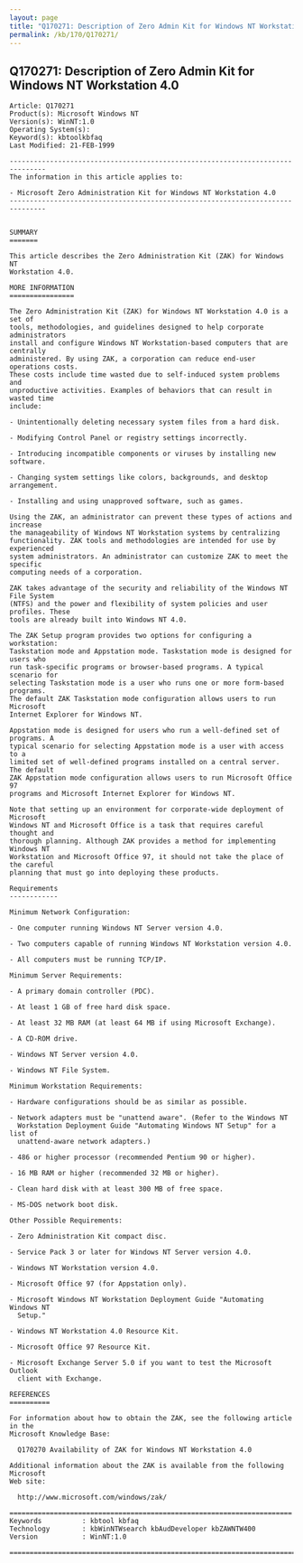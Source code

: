 ```yaml
---
layout: page
title: "Q170271: Description of Zero Admin Kit for Windows NT Workstation 4.0"
permalink: /kb/170/Q170271/
---
```


## Q170271: Description of Zero Admin Kit for Windows NT Workstation 4.0

	Article: Q170271
	Product(s): Microsoft Windows NT
	Version(s): WinNT:1.0
	Operating System(s): 
	Keyword(s): kbtoolkbfaq
	Last Modified: 21-FEB-1999
	
	-------------------------------------------------------------------------------
	The information in this article applies to:
	
	- Microsoft Zero Administration Kit for Windows NT Workstation 4.0 
	-------------------------------------------------------------------------------
	
	
	SUMMARY
	=======
	
	This article describes the Zero Administration Kit (ZAK) for Windows NT
	Workstation 4.0.
	
	MORE INFORMATION
	================
	
	The Zero Administration Kit (ZAK) for Windows NT Workstation 4.0 is a set of
	tools, methodologies, and guidelines designed to help corporate administrators
	install and configure Windows NT Workstation-based computers that are centrally
	administered. By using ZAK, a corporation can reduce end-user operations costs.
	These costs include time wasted due to self-induced system problems and
	unproductive activities. Examples of behaviors that can result in wasted time
	include:
	
	- Unintentionally deleting necessary system files from a hard disk.
	
	- Modifying Control Panel or registry settings incorrectly.
	
	- Introducing incompatible components or viruses by installing new software.
	
	- Changing system settings like colors, backgrounds, and desktop arrangement.
	
	- Installing and using unapproved software, such as games.
	
	Using the ZAK, an administrator can prevent these types of actions and increase
	the manageability of Windows NT Workstation systems by centralizing
	functionality. ZAK tools and methodologies are intended for use by experienced
	system administrators. An administrator can customize ZAK to meet the specific
	computing needs of a corporation.
	
	ZAK takes advantage of the security and reliability of the Windows NT File System
	(NTFS) and the power and flexibility of system policies and user profiles. These
	tools are already built into Windows NT 4.0.
	
	The ZAK Setup program provides two options for configuring a workstation:
	Taskstation mode and Appstation mode. Taskstation mode is designed for users who
	run task-specific programs or browser-based programs. A typical scenario for
	selecting Taskstation mode is a user who runs one or more form-based programs.
	The default ZAK Taskstation mode configuration allows users to run Microsoft
	Internet Explorer for Windows NT.
	
	Appstation mode is designed for users who run a well-defined set of programs. A
	typical scenario for selecting Appstation mode is a user with access to a
	limited set of well-defined programs installed on a central server. The default
	ZAK Appstation mode configuration allows users to run Microsoft Office 97
	programs and Microsoft Internet Explorer for Windows NT.
	
	Note that setting up an environment for corporate-wide deployment of Microsoft
	Windows NT and Microsoft Office is a task that requires careful thought and
	thorough planning. Although ZAK provides a method for implementing Windows NT
	Workstation and Microsoft Office 97, it should not take the place of the careful
	planning that must go into deploying these products.
	
	Requirements
	------------
	
	Minimum Network Configuration:
	
	- One computer running Windows NT Server version 4.0.
	
	- Two computers capable of running Windows NT Workstation version 4.0.
	
	- All computers must be running TCP/IP.
	
	Minimum Server Requirements:
	
	- A primary domain controller (PDC).
	
	- At least 1 GB of free hard disk space.
	
	- At least 32 MB RAM (at least 64 MB if using Microsoft Exchange).
	
	- A CD-ROM drive.
	
	- Windows NT Server version 4.0.
	
	- Windows NT File System.
	
	Minimum Workstation Requirements:
	
	- Hardware configurations should be as similar as possible.
	
	- Network adapters must be "unattend aware". (Refer to the Windows NT
	  Workstation Deployment Guide "Automating Windows NT Setup" for a list of
	  unattend-aware network adapters.)
	
	- 486 or higher processor (recommended Pentium 90 or higher).
	
	- 16 MB RAM or higher (recommended 32 MB or higher).
	
	- Clean hard disk with at least 300 MB of free space.
	
	- MS-DOS network boot disk.
	
	Other Possible Requirements:
	
	- Zero Administration Kit compact disc.
	
	- Service Pack 3 or later for Windows NT Server version 4.0.
	
	- Windows NT Workstation version 4.0.
	
	- Microsoft Office 97 (for Appstation only).
	
	- Microsoft Windows NT Workstation Deployment Guide "Automating Windows NT
	  Setup."
	
	- Windows NT Workstation 4.0 Resource Kit.
	
	- Microsoft Office 97 Resource Kit.
	
	- Microsoft Exchange Server 5.0 if you want to test the Microsoft Outlook
	  client with Exchange.
	
	REFERENCES
	==========
	
	For information about how to obtain the ZAK, see the following article in the
	Microsoft Knowledge Base:
	
	  Q170270 Availability of ZAK for Windows NT Workstation 4.0
	
	Additional information about the ZAK is available from the following Microsoft
	Web site:
	
	  http://www.microsoft.com/windows/zak/
	
	======================================================================
	Keywords          : kbtool kbfaq
	Technology        : kbWinNTWsearch kbAudDeveloper kbZAWNTW400
	Version           : WinNT:1.0
	
	=============================================================================
	

